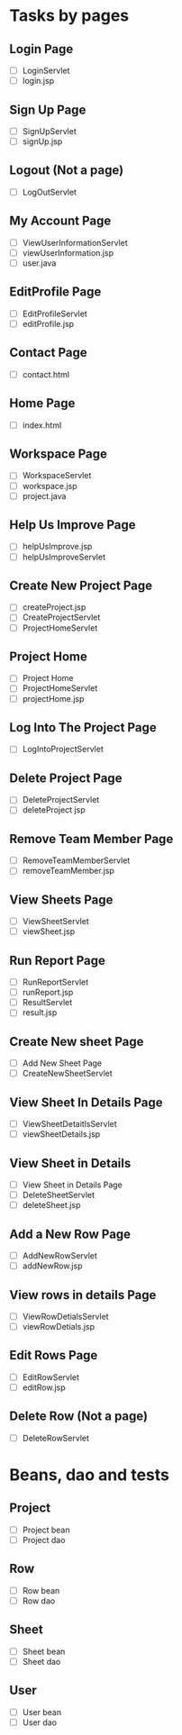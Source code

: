 # Tasks by pages
## Login Page
- [ ] LoginServlet
- [ ] login.jsp 

## Sign Up Page
- [ ] SignUpServlet
- [ ] signUp.jsp

## Logout (Not a page)
- [ ] LogOutServlet

## My Account Page
- [ ] ViewUserInformationServlet
- [ ] viewUserInformation.jsp
- [ ] user.java

## EditProfile Page
- [ ] EditProfileServlet
- [ ] editProfile.jsp

## Contact Page
- [ ] contact.html

## Home Page
- [ ] index.html

## Workspace Page
- [ ] WorkspaceServlet
- [ ] workspace.jsp
- [ ] project.java

## Help Us Improve Page
- [ ] helpUsImprove.jsp
- [ ] helpUsImproveServlet

## Create New Project Page
- [ ] createProject.jsp
- [ ] CreateProjectServlet
- [ ] ProjectHomeServlet

## Project Home
- [ ] Project Home
- [ ] ProjectHomeServlet
- [ ] projectHome.jsp

## Log Into The Project Page
- [ ] LogIntoProjectServlet

## Delete Project Page 
- [ ] DeleteProjectServlet
- [ ] deleteProject jsp

## Remove Team Member Page
- [ ] RemoveTeamMemberServlet
- [ ] removeTeamMember.jsp

## View Sheets Page
- [ ] ViewSheetServlet
- [ ] viewSheet.jsp

## Run Report Page
- [ ] RunReportServlet
- [ ] runReport.jsp
- [ ] ResultServlet
- [ ] result.jsp

## Create New sheet Page
- [ ] Add New Sheet Page
- [ ] CreateNewSheetServlet

## View Sheet In Details Page
- [ ] ViewSheetDetaitlsServlet
- [ ] viewSheetDetails.jsp

## View Sheet in Details
- [ ] View Sheet in Details Page
- [ ] DeleteSheetServlet
- [ ] deleteSheet.jsp

## Add a New Row Page
- [ ] AddNewRowServlet
- [ ] addNewRow.jsp

## View rows in details Page
- [ ] ViewRowDetialsServlet
- [ ] viewRowDetials.jsp

## Edit Rows Page
- [ ] EditRowServlet
- [ ] editRow.jsp

## Delete Row (Not a page)
- [ ] DeleteRowServlet

# Beans, dao and tests
## Project
- [ ] Project bean
- [ ] Project dao

## Row
- [ ] Row bean
- [ ] Row dao

## Sheet
- [ ] Sheet bean
- [ ] Sheet dao

## User
- [ ] User bean
- [ ] User dao